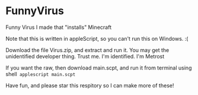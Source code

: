 # FunnyVirus
Funny Virus I made that "installs" Minecraft



Note that this is written in appleScript, so you can't run this on Windows. :(

Download the file Virus.zip, and extract and run it. You may get the unidentified developer thing. Trust me. I'm identified. I'm Metrost


If you want the raw, then download main.scpt, and run it from terminal using 
shell```
applescript main.scpt```

Have fun, and please star this respitory so I can make more of these!
